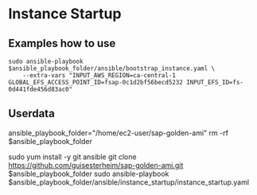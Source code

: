 # Instance Startup

## Examples how to use
```
sudo ansible-playbook $ansible_playbook_folder/ansible/bootstrap_instance.yaml \
    --extra-vars "INPUT_AWS_REGION=ca-central-1 GLOBAL_EFS_ACCESS_POINT_ID=fsap-0c1d2bf56becd5232 INPUT_EFS_ID=fs-0d441fde456d83ac0"
```

## Userdata

ansible_playbook_folder="/home/ec2-user/sap-golden-ami"
rm -rf $ansible_playbook_folder

sudo yum install -y git ansible
git clone https://github.com/guisesterheim/sap-golden-ami.git $ansible_playbook_folder
sudo ansible-playbook $ansible_playbook_folder/ansible/instance_startup/instance_startup.yaml